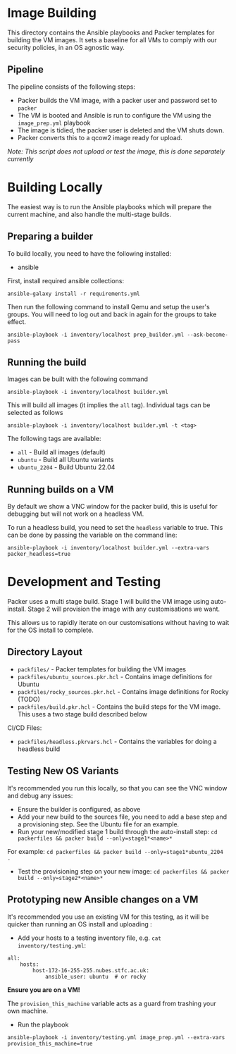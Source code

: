 Image Building
==============

This directory contains the Ansible playbooks and Packer templates for building the VM images.
It sets a baseline for all VMs to comply with our security policies, in an OS agnostic way.

Pipeline
--------

The pipeline consists of the following steps:

- Packer builds the VM image, with a packer user and password set to `packer`
- The VM is booted and Ansible is run to configure the VM using the `image_prep.yml` playbook
- The image is tidied, the packer user is deleted and the VM shuts down. 
- Packer converts this to a qcow2 image ready for upload.

*Note: This script does not upload or test the image, this is done separately currently*

Building Locally
=================

The easiest way is to run the Ansible playbooks which will prepare the current machine, and
also handle the multi-stage builds.

Preparing a builder
-------------------

To build locally, you need to have the following installed:
- ansible

First, install required ansible collections:
```
ansible-galaxy install -r requirements.yml
```

Then run the following command to install Qemu and setup the user's groups. You will need to log out and back in again for the groups to take effect.


```
ansible-playbook -i inventory/localhost prep_builder.yml --ask-become-pass
```

Running the build
--------------------

Images can be built with the following command
```
ansible-playbook -i inventory/localhost builder.yml
````

This will build all images (it implies the `all` tag). Individual tags can be selected as follows

```
ansible-playbook -i inventory/localhost builder.yml -t <tag>
````

The following tags are available:
- `all` - Build all images (default)
- `ubuntu` - Build all Ubuntu variants
- `ubuntu_2204` - Build Ubuntu 22.04


Running builds on a VM
----------------------

By default we show a VNC window for the packer build, this is useful for debugging but will not work on a headless VM.

To run a headless build, you need to set the `headless` variable to true. This can be done by passing the variable on the command line:

```
ansible-playbook -i inventory/localhost builder.yml --extra-vars packer_headless=true
```


Development and Testing
========================

Packer uses a multi stage build. Stage 1 will build the VM image using auto-install. Stage 2 will provision the image with any customisations we want.

This allows us to rapidly iterate on our customisations without having to wait for the OS install to complete.

Directory Layout
----------------

- `packfiles/` - Packer templates for building the VM images
- `packfiles/ubuntu_sources.pkr.hcl` - Contains image definitions for Ubuntu
- `packfiles/rocky_sources.pkr.hcl` - Contains image definitions for Rocky (TODO)
- `packfiles/build.pkr.hcl` - Contains the build steps for the VM image. This uses a two stage build described below

CI/CD Files:

- `packfiles/headless.pkrvars.hcl` - Contains the variables for doing a headless build


Testing New OS Variants
--------------------------
It's recommended you run this locally, so that you can see the VNC window and debug any issues:

- Ensure the builder is configured, as above
- Add your new build to the sources file, you need to add a base step and a provisioning step. See the Ubuntu file for an example.
- Run your new/modified stage 1 build through the auto-install step: `cd packerfiles && packer build --only=stage1*<name>*` 

For example:
`cd packerfiles && packer build --only=stage1*ubuntu_2204 .`

- Test the provisioning step on your new image:
`cd packerfiles && packer build --only=stage2*<name>*`


Prototyping new Ansible changes on a VM
----------------------------------------
It's recommended you use an existing VM for this testing, as it will be quicker than running an OS install and uploading :

- Add your hosts to a testing inventory file, e.g. `cat inventory/testing.yml`:

```
all:
    hosts:
        host-172-16-255-255.nubes.stfc.ac.uk:
            ansible_user: ubuntu  # or rocky
```

**Ensure you are on a VM!**

The `provision_this_machine` variable acts as a guard from trashing your own machine. 

- Run the playbook
```
ansible-playbook -i inventory/testing.yml image_prep.yml --extra-vars provision_this_machine=true
```

